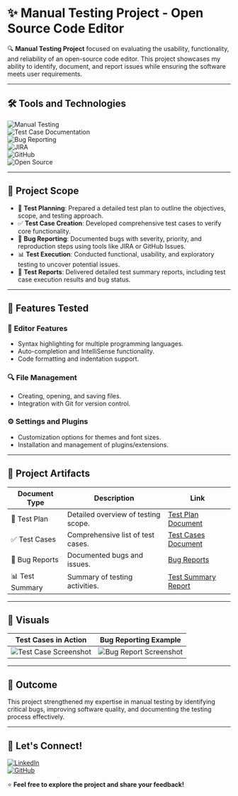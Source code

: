 # ✨ Manual Testing Project - Open Source Code Editor  

🔍 **Manual Testing Project** focused on evaluating the usability, functionality, and reliability of an open-source code editor. This project showcases my ability to identify, document, and report issues while ensuring the software meets user requirements.  

---

## 🛠️ Tools and Technologies  

![Manual Testing](https://img.shields.io/badge/-Manual%20Testing-5A9?style=flat-square)  
![Test Case Documentation](https://img.shields.io/badge/-Test%20Cases-007ACC?style=flat-square)  
![Bug Reporting](https://img.shields.io/badge/-Bug%20Reporting-D32F2F?style=flat-square)  
![JIRA](https://img.shields.io/badge/-JIRA-0052CC?logo=jira&logoColor=white&style=flat-square)  
![GitHub](https://img.shields.io/badge/-GitHub-181717?logo=github&logoColor=white&style=flat-square)  
![Open Source](https://img.shields.io/badge/-Open%20Source-46A2F1?logo=opensourceinitiative&logoColor=white&style=flat-square)  

---

## 🔧 Project Scope  

- 📄 **Test Planning**: Prepared a detailed test plan to outline the objectives, scope, and testing approach.  
- ✅ **Test Case Creation**: Developed comprehensive test cases to verify core functionality.  
- 🐞 **Bug Reporting**: Documented bugs with severity, priority, and reproduction steps using tools like JIRA or GitHub Issues.  
- 📊 **Test Execution**: Conducted functional, usability, and exploratory testing to uncover potential issues.  
- 📁 **Test Reports**: Delivered detailed test summary reports, including test case execution results and bug status.  

---

## 📜 Features Tested  

### 🎨 **Editor Features**  
- Syntax highlighting for multiple programming languages.  
- Auto-completion and IntelliSense functionality.  
- Code formatting and indentation support.  

### 🔍 **File Management**  
- Creating, opening, and saving files.  
- Integration with Git for version control.  

### ⚙️ **Settings and Plugins**  
- Customization options for themes and font sizes.  
- Installation and management of plugins/extensions.  

---

## 📂 Project Artifacts  

| Document Type       | Description                          | Link                          |  
|---------------------|--------------------------------------|-------------------------------|  
| 📝 Test Plan        | Detailed overview of testing scope.  | [Test Plan Document](link-to-document)  |  
| ✅ Test Cases       | Comprehensive list of test cases.    | [Test Cases Document](link-to-document) |  
| 🐞 Bug Reports      | Documented bugs and issues.          | [Bug Reports](link-to-issues) |  
| 📊 Test Summary     | Summary of testing activities.       | [Test Summary Report](link-to-document) |  

---

## 📸 Visuals  

| Test Cases in Action         | Bug Reporting Example         |  
|------------------------------|-------------------------------|  
| ![Test Case Screenshot](path-to-screenshot1.png) | ![Bug Report Screenshot](path-to-screenshot2.png) |  

---

## 🚀 Outcome  

This project strengthened my expertise in manual testing by identifying critical bugs, improving software quality, and documenting the testing process effectively.  

---

## 🌟 Let's Connect!  

[![LinkedIn](https://img.shields.io/badge/LinkedIn-0077B5?logo=linkedin&logoColor=white&style=flat-square)](https://linkedin.com/in/your-profile)  
[![GitHub](https://img.shields.io/badge/GitHub-181717?logo=github&logoColor=white&style=flat-square)](https://github.com/your-username)  

⭐️ **Feel free to explore the project and share your feedback!**  
